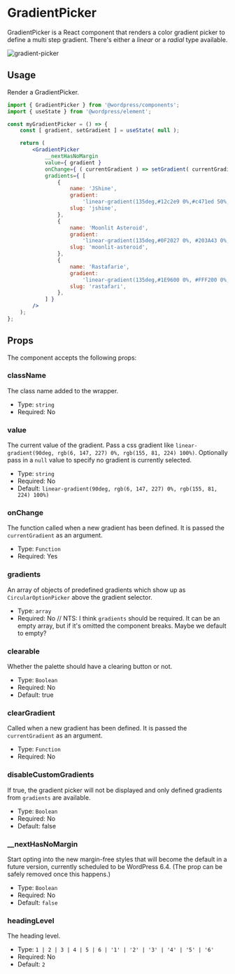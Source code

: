 # GradientPicker

GradientPicker is a React component that renders a color gradient picker to define a multi step gradient. There's either a _linear_ or a _radial_ type available.

![gradient-picker](https://user-images.githubusercontent.com/881729/147505438-3818c4c7-65b5-4394-b97b-af903c62adce.png)

## Usage

Render a GradientPicker.

```jsx
import { GradientPicker } from '@wordpress/components';
import { useState } from '@wordpress/element';

const myGradientPicker = () => {
	const [ gradient, setGradient ] = useState( null );

	return (
		<GradientPicker
			__nextHasNoMargin
			value={ gradient }
			onChange={ ( currentGradient ) => setGradient( currentGradient ) }
			gradients={ [
				{
					name: 'JShine',
					gradient:
						'linear-gradient(135deg,#12c2e9 0%,#c471ed 50%,#f64f59 100%)',
					slug: 'jshine',
				},
				{
					name: 'Moonlit Asteroid',
					gradient:
						'linear-gradient(135deg,#0F2027 0%, #203A43 0%, #2c5364 100%)',
					slug: 'moonlit-asteroid',
				},
				{
					name: 'Rastafarie',
					gradient:
						'linear-gradient(135deg,#1E9600 0%, #FFF200 0%, #FF0000 100%)',
					slug: 'rastafari',
				},
			] }
		/>
	);
};
```

## Props

The component accepts the following props:

### className

The class name added to the wrapper.

-   Type: `string`
-   Required: No

### value

The current value of the gradient. Pass a css gradient like `linear-gradient(90deg, rgb(6, 147, 227) 0%, rgb(155, 81, 224) 100%)`. Optionally pass in a `null` value to specify no gradient is currently selected.

-   Type: `string`
-   Required: No
-   Default: `linear-gradient(90deg, rgb(6, 147, 227) 0%, rgb(155, 81, 224) 100%)`

### onChange

The function called when a new gradient has been defined. It is passed the `currentGradient` as an argument.

-   Type: `Function`
-   Required: Yes

### gradients

An array of objects of predefined gradients which show up as `CircularOptionPicker` above the gradient selector.

-   Type: `array`
-   Required: No
// NTS: I think `gradients` should be required. It can be an empty array, but if it's omitted the component breaks. Maybe we default to empty?

### clearable

Whether the palette should have a clearing button or not.

-   Type: `Boolean`
-   Required: No
-   Default: true

### clearGradient

Called when a new gradient has been defined. It is passed the `currentGradient` as an argument.

-   Type: `Function`
-   Required: No

### disableCustomGradients

If true, the gradient picker will not be displayed and only defined gradients from `gradients` are available.

-   Type: `Boolean`
-   Required: No
-   Default: false

### __nextHasNoMargin

Start opting into the new margin-free styles that will become the default in a future version, currently scheduled to be WordPress 6.4. (The prop can be safely removed once this happens.)

-   Type: `Boolean`
-   Required: No
-   Default: `false`

### headingLevel

The heading level.

-   Type: `1 | 2 | 3 | 4 | 5 | 6 | '1' | '2' | '3' | '4' | '5' | '6'`
-   Required: No
-   Default: `2`
